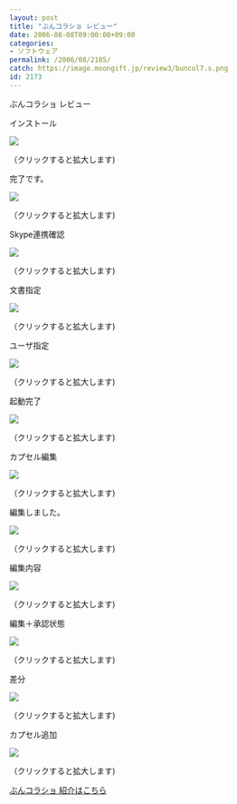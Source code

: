 ```yaml
---
layout: post
title: "ぶんコラショ レビュー"
date: 2006-08-08T09:00:00+09:00
categories:
- ソフトウェア
permalink: /2006/08/2185/
catch: https://image.moongift.jp/review3/buncol7.s.png
id: 2173
---
```

ぶんコラショ レビュー  
<!--more-->

インストール

  

[![](https://image.moongift.jp/review3/buncol1.s.png)](https://image.moongift.jp/review3/buncol1.png)  
  
（クリックすると拡大します)

  

完了です。

  

[![](https://image.moongift.jp/review3/buncol2.s.png)](https://image.moongift.jp/review3/buncol2.png)  
  
（クリックすると拡大します)

  

Skype連携確認

  

[![](https://image.moongift.jp/review3/buncol3.s.png)](https://image.moongift.jp/review3/buncol3.png)  
  
（クリックすると拡大します)

  

文書指定

  

[![](https://image.moongift.jp/review3/buncol4.s.png)](https://image.moongift.jp/review3/buncol4.png)  
  
（クリックすると拡大します)

  

ユーザ指定

  

[![](https://image.moongift.jp/review3/buncol5.s.png)](https://image.moongift.jp/review3/buncol5.png)  
  
（クリックすると拡大します)

  

起動完了

  

[![](https://image.moongift.jp/review3/buncol6.s.png)](https://image.moongift.jp/review3/buncol6.png)  
  
（クリックすると拡大します)

  

カプセル編集

  

[![](https://image.moongift.jp/review3/buncol7.s.png)](https://image.moongift.jp/review3/buncol7.png)  
  
（クリックすると拡大します)

  

編集しました。

  

[![](https://image.moongift.jp/review3/buncol8.s.png)](https://image.moongift.jp/review3/buncol8.png)  
  
（クリックすると拡大します)

  

編集内容

  

[![](https://image.moongift.jp/review3/buncol9.s.png)](https://image.moongift.jp/review3/buncol9.png)  
  
（クリックすると拡大します)

  

編集＋承認状態

  

[![](https://image.moongift.jp/review3/buncol10.s.png)](https://image.moongift.jp/review3/buncol10.png)  
  
（クリックすると拡大します)

  

差分

  

[![](https://image.moongift.jp/review3/buncol11.s.png)](https://image.moongift.jp/review3/buncol11.png)  
  
（クリックすると拡大します)

  

カプセル追加

  

[![](https://image.moongift.jp/review3/buncol12.s.png)](https://image.moongift.jp/review3/buncol12.png)  
  
（クリックすると拡大します)

  

[ぶんコラショ 紹介はこちら](http://fw.moongift.jp/intro/i-2176.html)

